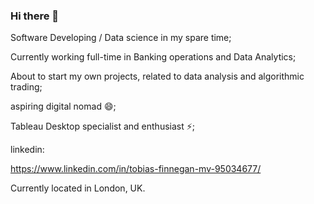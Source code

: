 ### Hi there 👋

<!--
**tobias-morriss/tobias-morriss** is a ✨ _special_ ✨ repository because its `README.md` (this file) appears on your GitHub profile.

Here are some ideas to get you started:

- 🔭 I’m currently working on ...
- 🌱 I’m currently learning ...
- 👯 I’m looking to collaborate on ...
- 🤔 I’m looking for help with ...
- 💬 Ask me about ...
- 📫 How to reach me: ...
- 😄 Pronouns: ...
- ⚡ Fun fact: ...
-->

Software Developing / Data science in my spare time;

Currently working full-time in Banking operations and Data Analytics;

About to start my own projects, related to data analysis and algorithmic trading;

aspiring digital nomad 😄;

Tableau Desktop specialist and enthusiast ⚡;

linkedin:

  https://www.linkedin.com/in/tobias-finnegan-mv-95034677/
  
Currently located in London, UK.
